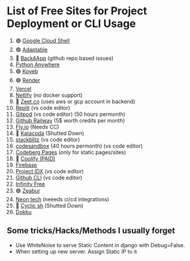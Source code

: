 # List of Free Sites for Project Deployment or CLI Usage

1. 🟢 [Google Cloud Shell](https://shell.cloud.google.com/?show=ide%2Cterminal)
2. 🟢 [Adaptable](https://adaptable.io/app/dashboard#)
3. 🔴 [Back4App](https://dashboard.back4app.com/apps)  (github repo based issues)
4. [Python Anywhere](https://www.pythonanywhere.com/login/)
5. 🟢 [Koyeb](https://app.koyeb.com/)
6. 🟢 [Render](https://dashboard.render.com/)
7. [Vercel](https://vercel.com/)
8. [Netlify](https://app.netlify.com/teams/dhimanparas20/overview)  (no docker support) 
9. 🔴 [Zeet.co](https://zeet.co/team-dhimanparas20/console/home)  (uses aws or gcp account in backend)
10. [Replit](https://replit.com/~)  (vs code editor)
11. [Gitpod](https://gitpod.io/)  (vs code editor) (50 hours permonth)
12. [Github Railway](https://railway.app/new/github)  (5$ worth credits per month)
13. [Fly.io](https://fly.io/dashboard)  (Needs CC)
14. 🔴 [Katacoda](https://www.katacoda.com/)   (Shutted Down)
15. [stackblitz](https://stackblitz.com/)   (vs code editor)
16. [codesandbox](https://codesandbox.io/dashboard/recent)   (40 hours permonth) (vs code editor)
17. [Codeberg Pages](https://codeberg.page/)   (only for static pages/sites)
18. 🔴 [Coolify (PAID)](https://app.coolify.io/subscription/new)
19. [Firebase](https://firebase.google.com/)
20. [Project IDX](https://idx.google.com/)  (vs code editor)
21. [Github CLI](https://cli.github.com/)  (vs code editor)
22. [Infinity Free](https://infinityfree.net/)
23. 🟢 [Zeabur](https://zeabur.com/pricing)
24. [Neon tech](https://neon.tech/pricing)  (neeeds ci/cd integrations)
25. 🔴 [Cyclic sh](https://www.cyclic.sh/pricing/)   (Shutted Down)
26. [Dokku](https://dokku.com/)


## Some tricks/Hacks/Methods I usually forget

- Use WhiteNoise to serve Static Content in django with Debug=False.
- When setting up new server. Assign Static IP to it 
